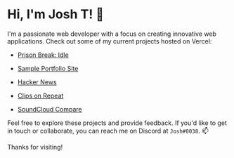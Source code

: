 # Hi, I'm Josh T! 👋

I'm a passionate web developer with a focus on creating innovative web applications. Check out some of my current projects hosted on Vercel:

- [Prison Break: Idle](https://prison-break-idle-josht64.vercel.app/)

- [Sample Portfolio Site](https://portfolio-site-josht64.vercel.app/)
- [Hacker News](https://hacker-news-project-sigma.vercel.app/)
  
- [Clips on Repeat](https://clips-on-repeat.vercel.app/)
- [SoundCloud Compare](https://sound-cloud-compare-git-main-josht64.vercel.app/)


Feel free to explore these projects and provide feedback. If you'd like to get in touch or collaborate, you can reach me on Discord at `Josh#0038`. 📫

Thanks for visiting!
